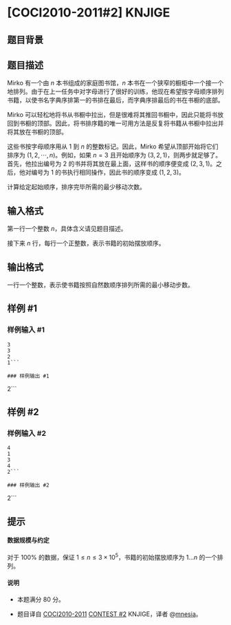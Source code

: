 # [COCI2010-2011#2] KNJIGE

## 题目背景



## 题目描述

Mirko 有一个由 $n$ 本书组成的家庭图书馆，$n$ 本书在一个狭窄的橱柜中一个接一个地排列。由于在上一任务中对字母进行了很好的训练，他现在希望按字母顺序排列书籍，以使书名字典序排第一的书排在最后，而字典序排最后的书在书橱的底部。

Mirko 可以轻松地将书从书橱中拉出，但是很难将其推回书橱中，因此只能将书放回到书橱的顶部。因此，将书排序籍的唯一可用方法是反复将书籍从书橱中拉出并将其放在书橱的顶部。

这些书按字母顺序用从 $1$ 到 $n$ 的整数标记。因此，Mirko 希望从顶部开始将它们排序为 $(1,2, \cdots ,n)$。例如，如果 $n = 3$ 且开始顺序为 $(3,2,1)$，则两步就足够了。首先，他拉出编号为 $2$ 的书并将其放在最上面，这样书的顺序便变成 $(2,3,1)$。之后，他对编号为 $1$ 的书执行相同操作，因此书的顺序变成 $(1,2,3)$。

计算给定起始顺序，排序完毕所需的最少移动次数。

## 输入格式

第一行一个整数 $n$，具体含义请见题目描述。

接下来 $n$ 行，每行一个正整数，表示书籍的初始摆放顺序。

## 输出格式

一行一个整数，表示使书籍按照自然数顺序排列所需的最小移动步数。

## 样例 #1

### 样例输入 #1
```
3
3
2
1```

### 样例输出 #1

```
2```

## 样例 #2

### 样例输入 #2
```
4
1
3
4
2```

### 样例输出 #2

```
2```

## 提示

#### 数据规模与约定

对于 $100\%$ 的数据，保证 $1 \leq n \leq 3 \times 10^5$，书籍的初始摆放顺序为 $1\ldots n$ 的一个排列。

#### 说明

- 本题满分 $80$ 分。

- 题目译自 [COCI2010-2011](https://hsin.hr/coci/archive/2010_2011/) [CONTEST #2](https://hsin.hr/coci/archive/2010_2011/contest2_tasks.pdf) KNJIGE，译者 @[mnesia](https://www.luogu.com.cn/user/115711)。
